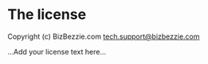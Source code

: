 # The license

Copyright (c) BizBezzie.com <tech.support@bizbezzie.com>

...Add your license text here...